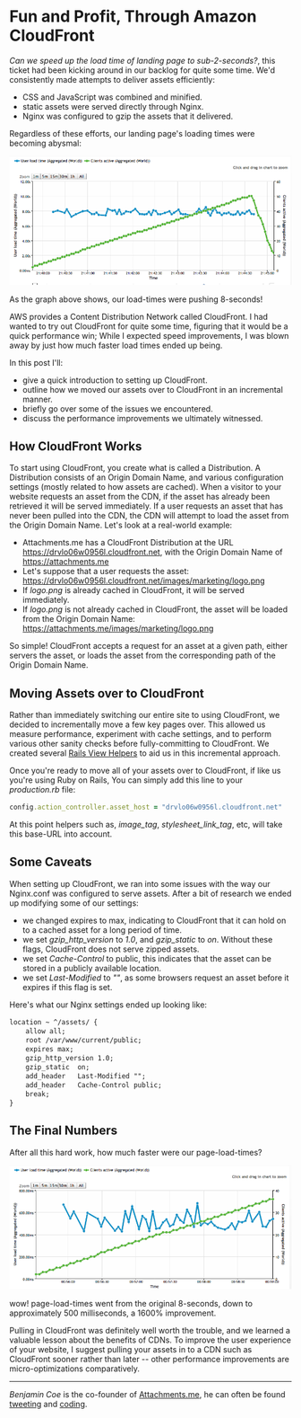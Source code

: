 Fun and Profit, Through Amazon CloudFront
=====================================

_Can we speed up the load time of landing page to sub-2-seconds?_, this ticket had been kicking around in our backlog for quite some time. We'd consistently made attempts to deliver assets efficiently:

* CSS and JavaScript was combined and minified.
* static assets were served directly through Nginx.
* Nginx was configured to gzip the assets that it delivered.

Regardless of these efforts, our landing page's loading times were becoming abysmal:

![Before CloudFront](./images/cloudfront/before-cf.png)

As the graph above shows, our load-times were pushing 8-seconds!

AWS provides a Content Distribution Network called CloudFront. I had wanted to try out CloudFront for quite some time, figuring that it would be a quick performance win; While I expected speed improvements, I was blown away by just how much faster load times ended up being.

In this post I'll:

* give a quick introduction to setting up CloudFront.
* outline how we moved our assets over to CloudFront in an incremental manner.
* briefly go over some of the issues we encountered.
* discuss the performance improvements we ultimately witnessed.

How CloudFront Works
--------------------

To start using CloudFront, you create what is called a Distribution. A Distribution consists of an Origin Domain Name, and various configuration settings (mostly related to how assets are cached). When a visitor to your website requests an asset from the CDN, if the asset has already been retrieved it will be served immediately. If a user requests an asset that has never been pulled into the CDN, the CDN will attempt to load the asset from the Origin Domain Name. Let's look at a real-world example:

* Attachments.me has a CloudFront Distribution at the URL https://drvlo06w0956l.cloudfront.net, with the Origin Domain Name of https://attachments.me
* Let's suppose that a user requests the asset: https://drvlo06w0956l.cloudfront.net/images/marketing/logo.png
* If _logo.png_ is already cached in CloudFront, it will be served immediately.
* If _logo.png_ is not already cached in CloudFront, the asset will be loaded from the Origin Domain Name: https://attachments.me/images/marketing/logo.png

So simple! CloudFront accepts a request for an asset at a given path, either servers the asset, or loads the asset from the corresponding path of the Origin Domain Name.

Moving Assets over to CloudFront
--------------------------------

Rather than immediately switching our entire site to using CloudFront, we decided to incrementally move a few key pages over. This allowed us measure performance, experiment with cache settings, and to perform various other sanity checks before fully-committing to CloudFront. We created several [Rails View Helpers](https://github.com/attachmentsme/cloud_front_helpers) to aid us in this incremental approach.

Once you're ready to move all of your assets over to CloudFront, if like us you're using Ruby on Rails, You can simply add this line to your _production.rb_ file:

```ruby
config.action_controller.asset_host = "drvlo06w0956l.cloudfront.net"
```

At this point helpers such as, _image\_tag_, _stylesheet\_link\_tag_, etc, will take this base-URL into account.

Some Caveats
------------

When setting up CloudFront, we ran into some issues with the way our Nginx.conf was configured to serve assets. After a bit of research we ended up modifying some of our settings:

* we changed expires to max, indicating to CloudFront that it can hold on to a cached asset for a long period of time.
* we set _gzip\_http\_version_ to _1.0_, and _gzip\_static_ to _on_. Without these flags, CloudFront does not serve zipped assets.
* we set _Cache-Control_ to public, this indicates that the asset can be stored in a publicly available location.
* we set _Last-Modified_ to _""_, as some browsers request an asset before it expires if this flag is set.

Here's what our Nginx settings ended up looking like:

```nginx
location ~ ^/assets/ {
    allow all;
    root /var/www/current/public;
    expires max;
    gzip_http_version 1.0;
    gzip_static  on;
    add_header   Last-Modified "";
    add_header   Cache-Control public;
    break;
}
```

The Final Numbers
-----------------

After all this hard work, how much faster were our page-load-times?

![After CloudFront](./images/cloudfront/after-cf.png)

wow! page-load-times went from the original 8-seconds, down to approximately 500 milliseconds, a 1600% improvement.

Pulling in CloudFront was definitely well worth the trouble, and we learned a valuable lesson about the benefits of CDNs. To improve the user experience of your website, I suggest pulling your assets in to a CDN such as CloudFront sooner rather than later -- other performance improvements are micro-optimizations comparatively.

-----------------
_Benjamin Coe_ is the co-founder of [Attachments.me](https://attachments.me), he can often be found [tweeting](https://twitter.com/#/benjamincoe) and [coding](https://github.com/bcoe).
